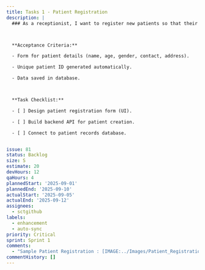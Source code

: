 ```yaml
---
title: Tasks 1 - Patient Registration
description: |
  ### As a receptionist, I want to register new patients so that their medical records can be created and maintained.



  **Acceptance Criteria:**

  - Form for patient details (name, age, gender, contact, address).

  - Unique patient ID generated automatically.

  - Data saved in database.



  **Task Checklist:**

  - [ ] Design patient registration form (UI).

  - [ ] Build backend API for patient creation.

  - [ ] Connect to patient records database.


issue: 81
status: Backlog
size: S
estimate: 20
devHours: 12
qaHours: 4
plannedStart: '2025-09-01'
plannedEnd: '2025-09-10'
actualStart: '2025-09-05'
actualEnd: '2025-09-12'
assignees:
  - sctgithub
labels:
  - enhancement
  - auto-sync
priority: Critical
sprint: Sprint 1
comments:
  - "Sample Patient Registration : [IMAGE:../Images/Patient_Registration.png]"
commentHistory: []
---
```


